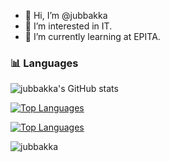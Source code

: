 - 👋 Hi, I’m @jubbakka
- 👀 I’m interested in IT.
- 🌱 I’m currently learning at EPITA.

### 📊 Languages
![jubbakka's GitHub stats](https://github-readme-stats.vercel.app/api?username=jubbakka&hide=contribs&count_private=true&shows_icons=true,prs)

[![Top Languages](https://github-readme-stats.vercel.app/api/top-langs/?username=jubbakka&show_icons=true&count_private=true&locale=en&layout=compact&theme=radical)](https://github.com/jubbakka/)

[![Top Languages](https://github-readme-stats.vercel.app/api/top-langs/?username=maayaneaha&show_icons=true&locale=en&layout=compact&theme=radical)](https://github.com/maayaneaha/)

<!--<p>&nbsp;<img align="center" src="https://github-readme-stats.vercel.app/api?username=jubbakka&show_icons=true&locale=en" alt="jubbakka" /></p>-->
 <img src="https://komarev.com/ghpvc/?username=jubbakka&label=Profile%20views&color=0e75b6&style=flat" alt="jubbakka" />
